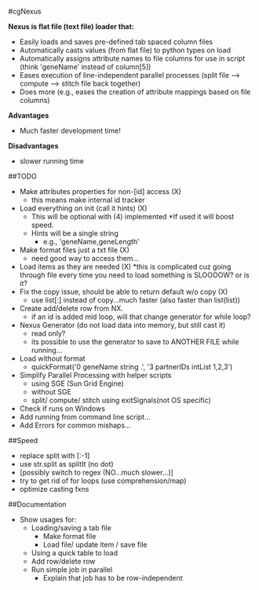 #cgNexus

**Nexus is flat file (text file) loader that:**
	
 * Easily loads and saves pre-defined tab spaced column files
 * Automatically casts values (from flat file) to python types on load  
 * Automatically assigns attribute names to file columns for use in script (think 'geneName' instead of column[5])
 * Eases execution of line-independent parallel processes (split file --> compute --> stitch file back together)
 * Does more (e.g., eases the creation of attribute mappings based on file columns)

**Advantages**
 
 * Much faster development time!

**Disadvantages**
 
 * slower running time
		

##TODO
 
 * Make attributes properties for non-[id] access (X)
   * this means make internal id tracker
 * Load everything on init (call it hints) (X)
   * This will be optional with (4) implemented
     *If used it will boost speed.
   * Hints will be a single string
     * e.g., 'geneName,geneLength'
 * Make format files just a txt file (X) 
   * need good way to access them...
 * Load items as they are needed (X)
   *this is complicated cuz going through file every time you need to load something is SLOOOOW? or is it?
 * Fix the copy issue, should be able to return default w/o copy (X)
    * use list[:] instead of copy...much faster (also faster than list(list)) 
 * Create add/delete row from NX.
   * if an id is added mid loop, will that change generator for while loop?
 * Nexus Generator (do not load data into memory, but still cast it)
   * read only?
   * its possible to use the generator to save to ANOTHER FILE while running...
 * Load without format
   * quickFormat('0 geneName string .', '3 partnerIDs intList 1,2,3')
 * Simplify Parallel Processing with helper scripts
   * using SGE (Sun Grid Engine)
   * without SGE
   * split/ compute/ stitch using exitSignals(not OS specific)
 * Check if runs on Windows
 * Add running from command line script...
 * Add Errors for common mishaps...

##Speed

 * replace split with [:-1]
 * use str.split as splitIt (no dot)
 * [possibly switch to regex (NO...much slower...)]
 * try to get rid of for loops (use comprehension/map)
 * optimize casting fxns

##Documentation

 * Show usages for:
   * Loading/saving a tab file 
     * Make format file
     * Load file/ update item / save file
    * Using a quick table to load
    * Add row/delete row
    * Run simple job in parallel 
      * Explain that job has to be row-independent


